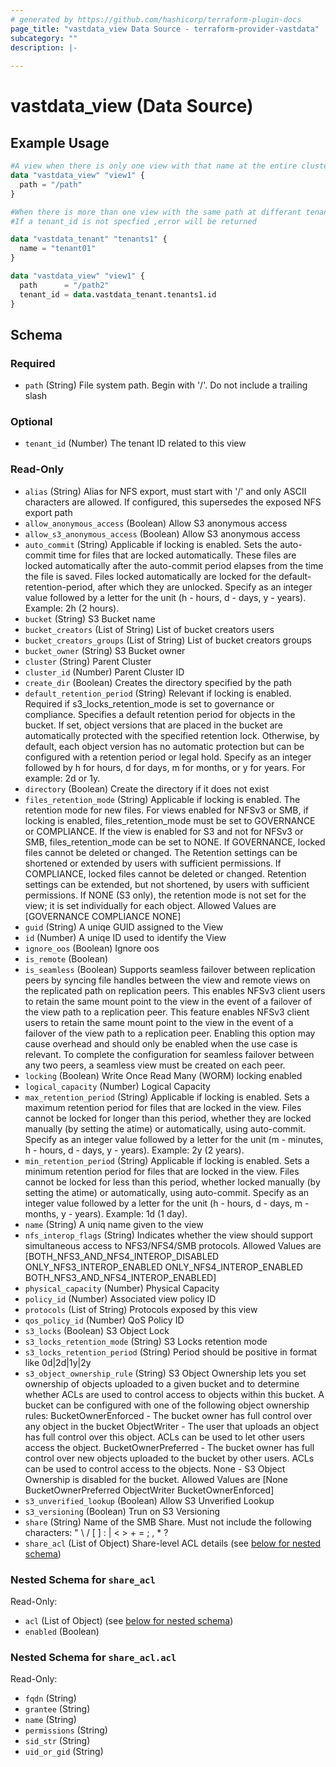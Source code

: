 ```yaml
---
# generated by https://github.com/hashicorp/terraform-plugin-docs
page_title: "vastdata_view Data Source - terraform-provider-vastdata"
subcategory: ""
description: |-
  
---
```


# vastdata_view (Data Source)



## Example Usage

```terraform
#A view when there is only one view with that name at the entire cluster
data "vastdata_view" "view1" {
  path = "/path"
}

#When there is more than one view with the same path at differant tenant
#If a tenant_id is not specfied ,error will be returned

data "vastdata_tenant" "tenants1" {
  name = "tenant01"
}

data "vastdata_view" "view1" {
  path      = "/path2"
  tenant_id = data.vastdata_tenant.tenants1.id
}
```

<!-- schema generated by tfplugindocs -->
## Schema

### Required

- `path` (String) File system path. Begin with '/'. Do not include a trailing slash

### Optional

- `tenant_id` (Number) The tenant ID related to this view

### Read-Only

- `alias` (String) Alias for NFS export, must start with '/' and only ASCII characters are allowed. If configured, this supersedes the exposed NFS export path
- `allow_anonymous_access` (Boolean) Allow S3 anonymous access
- `allow_s3_anonymous_access` (Boolean) Allow S3 anonymous access
- `auto_commit` (String) Applicable if locking is enabled. Sets the auto-commit time for files that are locked automatically. These files are locked automatically after the auto-commit period elapses from the time the file is saved. Files locked automatically are locked for the default-retention-period, after which they are unlocked. Specify as an integer value followed by a letter for the unit (h - hours, d - days, y - years). Example: 2h (2 hours).
- `bucket` (String) S3 Bucket name
- `bucket_creators` (List of String) List of bucket creators users
- `bucket_creators_groups` (List of String) List of bucket creators groups
- `bucket_owner` (String) S3 Bucket owner
- `cluster` (String) Parent Cluster
- `cluster_id` (Number) Parent Cluster ID
- `create_dir` (Boolean) Creates the directory specified by the path
- `default_retention_period` (String) Relevant if locking is enabled. Required if s3_locks_retention_mode is set to governance or compliance. Specifies a default retention period for objects in the bucket. If set, object versions that are placed in the bucket are automatically protected with the specified retention lock. Otherwise, by default, each object version has no automatic protection but can be configured with a retention period or legal hold. Specify as an integer followed by h for hours, d for days, m for months, or y for years. For example: 2d or 1y.
- `directory` (Boolean) Create the directory if it does not exist
- `files_retention_mode` (String) Applicable if locking is enabled. The retention mode for new files. For views enabled for NFSv3 or SMB, if locking is enabled, files_retention_mode must be set to GOVERNANCE or COMPLIANCE. If the view is enabled for S3 and not for NFSv3 or SMB, files_retention_mode can be set to NONE. If GOVERNANCE, locked files cannot be deleted or changed. The Retention settings can be shortened or extended by users with sufficient permissions. If COMPLIANCE, locked files cannot be deleted or changed. Retention settings can be extended, but not shortened, by users with sufficient permissions. If NONE (S3 only), the retention mode is not set for the view; it is set individually for each object. Allowed Values are [GOVERNANCE COMPLIANCE NONE]
- `guid` (String) A uniqe GUID assigned to the View
- `id` (Number) A uniqe ID used to identify the View
- `ignore_oos` (Boolean) Ignore oos
- `is_remote` (Boolean)
- `is_seamless` (Boolean) Supports seamless failover between replication peers by syncing file handles between the view and remote views on the replicated path on replication peers. This enables NFSv3 client users to retain the same mount point to the view in the event of a failover of the view path to a replication peer. This feature enables NFSv3 client users to retain the same mount point to the view in the event of a failover of the view path to a replication peer. Enabling this option may cause overhead and should only be enabled when the use case is relevant. To complete the configuration for seamless failover between any two peers, a seamless view must be created on each peer.
- `locking` (Boolean) Write Once Read Many (WORM) locking enabled
- `logical_capacity` (Number) Logical Capacity
- `max_retention_period` (String) Applicable if locking is enabled. Sets a maximum retention period for files that are locked in the view. Files cannot be locked for longer than this period, whether they are locked manually (by setting the atime) or automatically, using auto-commit. Specify as an integer value followed by a letter for the unit (m - minutes, h - hours, d - days, y - years). Example: 2y (2 years).
- `min_retention_period` (String) Applicable if locking is enabled. Sets a minimum retention period for files that are locked in the view. Files cannot be locked for less than this period, whether locked manually (by setting the atime) or automatically, using auto-commit. Specify as an integer value followed by a letter for the unit (h - hours, d - days, m - months, y - years). Example: 1d (1 day).
- `name` (String) A uniq name given to the view
- `nfs_interop_flags` (String) Indicates whether the view should support simultaneous access to NFS3/NFS4/SMB protocols. Allowed Values are [BOTH_NFS3_AND_NFS4_INTEROP_DISABLED ONLY_NFS3_INTEROP_ENABLED ONLY_NFS4_INTEROP_ENABLED BOTH_NFS3_AND_NFS4_INTEROP_ENABLED]
- `physical_capacity` (Number) Physical Capacity
- `policy_id` (Number) Associated view policy ID
- `protocols` (List of String) Protocols exposed by this view
- `qos_policy_id` (Number) QoS Policy ID
- `s3_locks` (Boolean) S3 Object Lock
- `s3_locks_retention_mode` (String) S3 Locks retention mode
- `s3_locks_retention_period` (String) Period should be positive in format like 0d|2d|1y|2y
- `s3_object_ownership_rule` (String) S3 Object Ownership lets you set ownership of objects uploaded to a given bucket and to determine whether ACLs are used to control access to objects within this bucket. A bucket can be configured with one of the following object ownership rules: BucketOwnerEnforced - The bucket owner has full control over any object in the bucket ObjectWriter - The user that uploads an object has full control over this object. ACLs can be used to let other users access the object. BucketOwnerPreferred - The bucket owner has full control over new objects uploaded to the bucket by other users. ACLs can be used to control access to the objects. None - S3 Object Ownership is disabled for the bucket.  Allowed Values are [None BucketOwnerPreferred ObjectWriter BucketOwnerEnforced]
- `s3_unverified_lookup` (Boolean) Allow S3 Unverified Lookup
- `s3_versioning` (Boolean) Trun on S3 Versioning
- `share` (String) Name of the SMB Share. Must not include the following characters: " \ / [ ] : | < > + = ; , * ?
- `share_acl` (List of Object) Share-level ACL details (see [below for nested schema](#nestedatt--share_acl))

<a id="nestedatt--share_acl"></a>
### Nested Schema for `share_acl`

Read-Only:

- `acl` (List of Object) (see [below for nested schema](#nestedobjatt--share_acl--acl))
- `enabled` (Boolean)

<a id="nestedobjatt--share_acl--acl"></a>
### Nested Schema for `share_acl.acl`

Read-Only:

- `fqdn` (String)
- `grantee` (String)
- `name` (String)
- `permissions` (String)
- `sid_str` (String)
- `uid_or_gid` (String)
